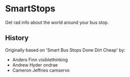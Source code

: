 # SmartStops
Get rad info about the world around your bus stop.

## History
Originally based on 'Smart Bus Stops Done Dirt Cheap' by:

* Anders Finn visiblethinking
* Andrew Hyder ondrae
* Cameron Jeffries camservo
